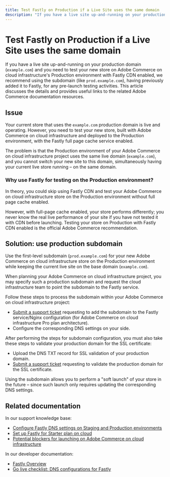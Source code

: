 ```yaml
---
title: Test Fastly on Production if a Live Site uses the same domain
description: "If you have a live site up-and-running on your production domain (`example.com`) and you need to test your new store on Adobe Commerce on cloud infrastructure's Production environment with Fastly CDN enabled, we recommend using the subdomain (like `prod.example.com`), having previously added it to Fastly, for any pre-launch testing activities. This article discusses the details and provides useful links to the related Adobe Commerce documentation resources."
---
```


# Test Fastly on Production if a Live Site uses the same domain

If you have a live site up-and-running on your production domain (`example.com`) and you need to test your new store on Adobe Commerce on cloud infrastructure's Production environment with Fastly CDN enabled, we recommend using the subdomain (like `prod.example.com`), having previously added it to Fastly, for any pre-launch testing activities. This article discusses the details and provides useful links to the related Adobe Commerce documentation resources.

## Issue

Your current store that uses the `example.com` production domain is live and operating. However, you need to test your new store, built with Adobe Commerce on cloud infrastructure and deployed to the Production environment, with the Fastly full page cache service enabled.

The problem is that the Production environment of your Adobe Commerce on cloud infrastructure project uses the same live domain (`example.com`), and you cannot switch your new site to this domain, simultaneously having your current live store running &ndash; on the same domain.

### Why use Fastly for testing on the Production environment?

In theory, you could skip using Fastly CDN and test your Adobe Commerce on cloud infrastructure store on the Production environment without full page cache enabled.

However, with full-page cache enabled, your store performs differently; you never know the real live performance of your site if you have not tested it with CDN before launching. Testing your store on Production with Fastly CDN enabled is the official Adobe Commerce recommendation.

## Solution: use production subdomain

Use the first-level subdomain (`prod.example.com`) for your new Adobe Commerce on cloud infrastructure store on the Production environment while keeping the current live site on the base domain (`example.com`).

When planning your Adobe Commerce on cloud infrastructure project, you may specify such a production subdomain and request the cloud infrastructure team to point the subdomain to the Fastly service.

Follow these steps to process the subdomain within your Adobe Commerce on cloud infrastructure project:

* [Submit a support ticket](/help/help-center-guide/help-center/magento-help-center-user-guide.md#submit-ticket) requesting to add the subdomain to the Fastly service/Nginx configuration (for Adobe Commerce on cloud infrastructure Pro plan architecture).
* Configure the corresponding DNS settings on your side.

After performing the steps for subdomain configuration, you must also take these steps to validate your production domain for the SSL certificate:

* Upload the DNS TXT record for SSL validation of your production domain.
* [Submit a support ticket](/help/help-center-guide/help-center/magento-help-center-user-guide.md#submit-ticket) requesting to validate the production domain for the SSL certificate.

Using the subdomain allows you to perform a "soft launch" of your store in the future &ndash; since such launch only requires updating the corresponding DNS settings.

## Related documentation

In our support knowledge base:

* [Configure Fastly DNS settings on Staging and Production environments](https://experienceleague.adobe.com/docs/commerce-knowledge-base/kb/how-to/configure-fastly-dns-settings-on-staging-and-production-environments.html)
* [Set up Fastly for Starter plan on cloud](https://experienceleague.adobe.com/docs/commerce-knowledge-base/kb/how-to/set-up-fastly-for-starter-plan-on-cloud.html)
* [Potential blockers for launching on Adobe Commerce on cloud infrastructure](https://experienceleague.adobe.com/docs/commerce-knowledge-base/kb/troubleshooting/miscellaneous/blockers-launching-on-magento-commerce-cloud.html)

In our developer documentation:

* [Fastly Overview](https://devdocs.magento.com/cloud/cdn/cloud-fastly.html)
* [Go live checklist: DNS configurations for Fastly](http://devdocs.magento.com/guides/v2.2/cloud/live/go-live-checklist.html#dns)